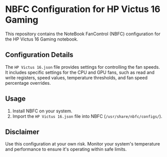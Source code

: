 # NBFC Configuration for HP Victus 16 Gaming

This repository contains the NoteBook FanControl (NBFC) configuration for the HP Victus 16 Gaming notebook.

## Configuration Details

The `HP Victus 16.json` file provides settings for controlling the fan speeds. It includes specific settings for the CPU and GPU fans, such as read and write registers, speed values, temperature thresholds, and fan speed percentage overrides.

## Usage

1. Install NBFC on your system.
2. Import the `HP Victus 16.json` file into NBFC (`/usr/share/nbfc/configs/`).

## Disclaimer

Use this configuration at your own risk. Monitor your system's temperature and performance to ensure it's operating within safe limits.
